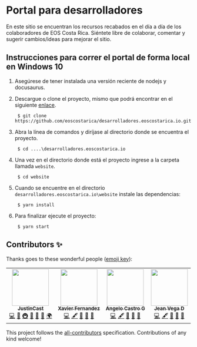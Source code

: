 # Portal para desarrolladores
En este sitio se encuentran los recursos recabados en el día a día de los colaboradores de EOS Costa Rica. Siéntete libre de colaborar, comentar y sugerir cambios/ideas para mejorar el sitio.


## Instrucciones para correr el portal de forma local en Windows 10
1. Asegúrese de tener instalada una versión reciente de nodejs y docusaurus.

2. Descargue o clone el proyecto, mismo que podrá encontrar en el siguiente [enlace](https://github.com/eoscostarica/desarrolladores.eoscostarica.io.git).

		$ git clone https://github.com/eoscostarica/desarrolladores.eoscostarica.io.git
3. Abra la línea de comandos y diríjase al directorio donde se encuentra el proyecto.

		$ cd ....\desarrolladores.eoscostarica.io
4. Una vez en el directorio donde está el proyecto ingrese a la carpeta llamada `website`.

		$ cd website
5. Cuando se encuentre en el directorio `desarrolladores.eoscostarica.io\website` instale las dependencias:

		$ yarn install 

6. Para finalizar ejecute el proyecto:
		
		$ yarn start 


## Contributors ✨

Thanks goes to these wonderful people ([emoji key](https://allcontributors.org/docs/en/emoji-key)):

<!-- ALL-CONTRIBUTORS-LIST:START - Do not remove or modify this section -->
<!-- prettier-ignore-start -->
<!-- markdownlint-disable -->
<table>
  <tr>
    <td align="center"><a href="https://github.com/JustinCast"><img src="https://avatars1.githubusercontent.com/u/17890146?v=4" width="100px;" alt=""/><br /><sub><b>JustinCast</b></sub></a><br /><a href="https://github.com/eoscostarica/desarrolladores.eoscostarica.io/commits?author=JustinCast" title="Code">💻</a> <a href="https://github.com/eoscostarica/desarrolladores.eoscostarica.io/commits?author=JustinCast" title="Documentation">📖</a> <a href="#infra-JustinCast" title="Infrastructure (Hosting, Build-Tools, etc)">🚇</a> <a href="#maintenance-JustinCast" title="Maintenance">🚧</a> <a href="#projectManagement-JustinCast" title="Project Management">📆</a> <a href="https://github.com/eoscostarica/desarrolladores.eoscostarica.io/pulls?q=is%3Apr+reviewed-by%3AJustinCast" title="Reviewed Pull Requests">👀</a> <a href="#translation-JustinCast" title="Translation">🌍</a></td>
    <td align="center"><a href="https://eoscostarica.io"><img src="https://avatars0.githubusercontent.com/u/5632966?v=4" width="100px;" alt=""/><br /><sub><b>Xavier Fernandez</b></sub></a><br /><a href="https://github.com/eoscostarica/desarrolladores.eoscostarica.io/commits?author=xavier506" title="Code">💻</a> <a href="#content-xavier506" title="Content">🖋</a> <a href="https://github.com/eoscostarica/desarrolladores.eoscostarica.io/commits?author=xavier506" title="Documentation">📖</a> <a href="#ideas-xavier506" title="Ideas, Planning, & Feedback">🤔</a> <a href="https://github.com/eoscostarica/desarrolladores.eoscostarica.io/pulls?q=is%3Apr+reviewed-by%3Axavier506" title="Reviewed Pull Requests">👀</a></td>
	  <td align="center"><a href="https://github.com/AngeloCG97"><img src="https://avatars1.githubusercontent.com/u/51149817?s=460&u=5aa62e8b759001f7b981583f0639f46772d0ed15&v=4" width="100px;" alt=""/><br /><sub><b>Angelo Castro G</b></sub></a><br /><a href="https://github.com/AngeloCG97/desarrolladores.eoscostarica.io/commits?author=AngeloCG97" title="Code">💻</a> <a href="#content-AngeloCG97" title="Content">🖋</a> <a href="https://github.com/AngeloCG97/desarrolladores.eoscostarica.io/commits?author=AngeloCG97" title="Documentation">📖</a> <a href="https://github.com/AngeloCG97/desarrolladores.eoscostarica.io/commits?author=AngeloCG97" title="Maintenance">🚧</a> <a href="https://github.com/AngeloCG97/desarrolladores.eoscostarica.io/pulls?q=is%3Apr+reviewed-by%3Axavier506" title="Reviewed Pull Requests">👀</a></td>
	 <td align="center"><a href="https://github.com/JeanVegaD"><img src="https://avatars2.githubusercontent.com/u/19317138?s=460&u=c27cb3d5c2cfb732aa0eb13fb2831d1ef20a6627&v=4" width="100px;" alt=""/><br /><sub><b>Jean Vega D</b></sub></a><br /><a href="https://github.com/AngeloCG97/desarrolladores.eoscostarica.io/commits?author=JeanVegaD" title="Code">💻</a> <a href="#content-JeanVegaD" title="Content">🖋</a> <a href="https://github.com/JeanVegaD/desarrolladores.eoscostarica.io/commits?author=JeanVegaD" title="Documentation">📖</a> <a href="https://github.com/JeanVegaD/desarrolladores.eoscostarica.io/commits?author=JeanVegaD" title="Maintenance">🚧</a> <a href="https://github.com/JeanVegaD/desarrolladores.eoscostarica.io/pulls?q=is%3Apr+reviewed-by%3Axavier506" title="Reviewed Pull Requests">👀</a></td>
  </tr>
</table>

<!-- markdownlint-enable -->
<!-- prettier-ignore-end -->
<!-- ALL-CONTRIBUTORS-LIST:END -->

This project follows the [all-contributors](https://github.com/all-contributors/all-contributors) specification. Contributions of any kind welcome!
